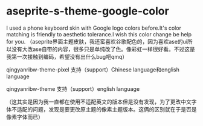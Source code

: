 # aseprite-s-theme-google-color
I used a phone keyboard skin with Google logo colors before.It's color matching is friendly to aesthetic tolerance.I wish this color change be help for you.
（aseprite界面主题皮肤，我还蛮喜欢谷歌配色的，因为喜欢ase的ui所以没有大改ase自带的内容，很多只是单纯改了色。像彩虹一样很好看。不过这是我第一次接触到编码，希望没有出什么bug吧qmq）


qingyanribw-theme-pixel 支持（support）Chinese language和english language

qingyanribw-theme  支持（support）english language

（这其实是因为我一直都在使用不适配英文的版本但是没有发现，为了更改中文字体不适配的问题，发现是要更改原主题的像素主题版本。这俩的区别就在于是否是像素字体而已）
